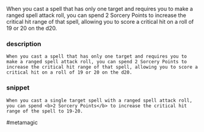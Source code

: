 When you cast a spell that has only one target and requires you to make a ranged spell attack roll, you can spend 2 Sorcery Points to increase the critical hit range of that spell, allowing you to score a critical hit on a roll of 19 or 20 on the d20.
### description
```
When you cast a spell that has only one target and requires you to make a ranged spell attack roll, you can spend 2 Sorcery Points to increase the critical hit range of that spell, allowing you to score a critical hit on a roll of 19 or 20 on the d20.
```

### snippet
```
When you cast a single target spell with a ranged spell attack roll, you can spend <b>2 Sorcery Points</b> to increase the critical hit range of the spell to 19-20.
```

#metamagic
